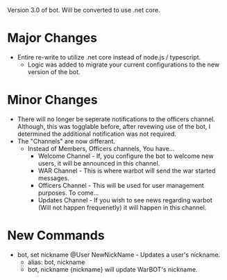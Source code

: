 Version 3.0 of bot. Will be converted to use .net core.

# Major Changes
* Entire re-write to utilize .net core instead of node.js / typescript.
	* Logic was added to migrate your current configurations to the new version of the bot.
# Minor Changes
* There will no longer be seperate notifications to the officers channel. Although, this was togglable before, after revewing use of the bot, I determined the additional notification was not required.
* The "Channels" are now differant. 
	* Instead of Members, Officers channels, You have...
		* Welcome Channel - If, you configure the bot to welcome new users, it will be announced in this channel.
		* WAR Channel - This is where warbot will send the war started messages.
		* Officers Channel - This will be used for user management purposes. To come...
		* Updates Channel - If you wish to see news regarding warbot (Will not happen frequenetly) it will happen in this channel.

# New Commands
* bot, set nickname @User NewNickName - Updates a user's nickname.
	* alias: bot, nickname
	* bot, nickname {nickname} will update WarBOT's nickname.